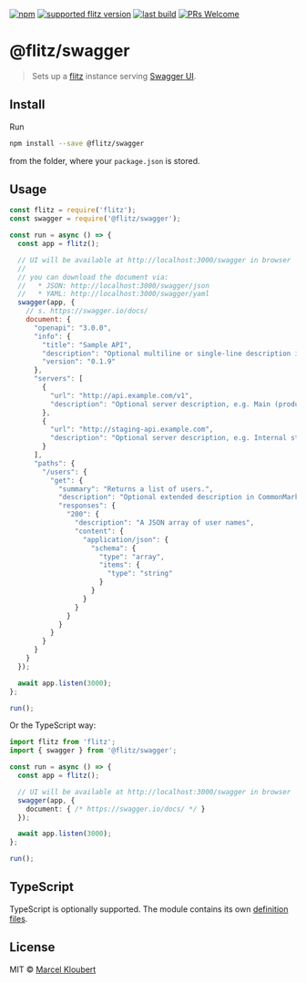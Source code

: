 [![npm](https://img.shields.io/npm/v/@flitz/swagger.svg)](https://www.npmjs.com/package/@flitz/swagger) [![supported flitz version](https://img.shields.io/static/v1?label=flitz&message=0.9.2%2B&color=blue)](https://github.com/flitz-js/flitz) [![last build](https://img.shields.io/github/workflow/status/flitz-js/swagger/Publish)](https://github.com/flitz-js/swagger/actions?query=workflow%3APublish) [![PRs Welcome](https://img.shields.io/badge/PRs-welcome-brightgreen.svg?style=flat-square)](https://github.com/flitz-js/swagger/pulls)

# @flitz/swagger

> Sets up a [flitz](https://github.com/flitz-js/flitz) instance serving [Swagger UI](https://github.com/swagger-api/swagger-ui).

## Install

Run

```bash
npm install --save @flitz/swagger
```

from the folder, where your `package.json` is stored.

## Usage

```javascript
const flitz = require('flitz');
const swagger = require('@flitz/swagger');

const run = async () => {
  const app = flitz();

  // UI will be available at http://localhost:3000/swagger in browser
  //
  // you can download the document via:
  //   * JSON: http://localhost:3000/swagger/json
  //   * YAML: http://localhost:3000/swagger/yaml
  swagger(app, {
    // s. https://swagger.io/docs/
    document: {
      "openapi": "3.0.0",
      "info": {
        "title": "Sample API",
        "description": "Optional multiline or single-line description in [CommonMark](http://commonmark.org/help/) or HTML.",
        "version": "0.1.9"
      },
      "servers": [
        {
          "url": "http://api.example.com/v1",
          "description": "Optional server description, e.g. Main (production) server"
        },
        {
          "url": "http://staging-api.example.com",
          "description": "Optional server description, e.g. Internal staging server for testing"
        }
      ],
      "paths": {
        "/users": {
          "get": {
            "summary": "Returns a list of users.",
            "description": "Optional extended description in CommonMark or HTML.",
            "responses": {
              "200": {
                "description": "A JSON array of user names",
                "content": {
                  "application/json": {
                    "schema": {
                      "type": "array",
                      "items": {
                        "type": "string"
                      }
                    }
                  }
                }
              }
            }
          }
        }
      }
    }
  });

  await app.listen(3000);
};

run();
```

Or the TypeScript way:

```typescript
import flitz from 'flitz';
import { swagger } from '@flitz/swagger';

const run = async () => {
  const app = flitz();

  // UI will be available at http://localhost:3000/swagger in browser
  swagger(app, {
    document: { /* https://swagger.io/docs/ */ }
  });

  await app.listen(3000);
};

run();
```

## TypeScript

TypeScript is optionally supported. The module contains its own [definition files](https://www.typescriptlang.org/docs/handbook/declaration-files/introduction.html).

## License

MIT © [Marcel Kloubert](https://github.com/mkloubert)
